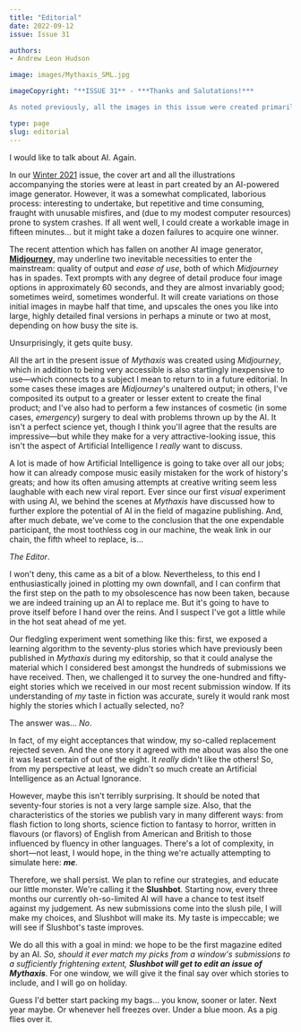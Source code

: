```yaml
---
title: "Editorial"
date: 2022-09-12
issue: Issue 31

authors:
- Andrew Leon Hudson

image: images/Mythaxis_SML.jpg

imageCopyright: "**ISSUE 31** - ***Thanks and Salutations!***

As noted previously, all the images in this issue were created primarily using [Midjourney](https://www.midjourney.com/home/), the AI image generator. In the case of our cover, the sole prompt was the word 'mythaxis', of course."

type: page
slug: editorial
---
```


I would like to talk about AI. Again.

In our [Winter 2021](https://mythaxis.co.uk/issue-28/) issue, the cover art and all the illustrations accompanying the stories were at least in part created by an AI-powered image generator. However, it was a somewhat complicated, laborious process: interesting to undertake, but repetitive and time consuming, fraught with unusable misfires, and (due to my modest computer resources) prone to system crashes. If all went well, I could create a workable image in fifteen minutes... but it might take a dozen failures to acquire one winner.

The recent attention which has fallen on another AI image generator, **[Midjourney](https://www.midjourney.com/home/)**, may underline two inevitable necessities to enter the mainstream: quality of output and *ease of use*, both of which *Midjourney* has in spades. Text prompts with any degree of detail produce four image options in approximately 60 seconds, and they are almost invariably good; sometimes weird, sometimes wonderful. It will create variations on those initial images in maybe half that time, and upscales the ones you like into large, highly detailed final versions in perhaps a minute or two at most, depending on how busy the site is.

Unsurprisingly, it gets quite busy.

All the art in the present issue of *Mythaxis* was created using *Midjourney*, which in addition to being very accessible is also startlingly inexpensive to use—which connects to a subject I mean to return to in a future editorial. In some cases these images are *Midjourney*'s unaltered output; in others, I've composited its output to a greater or lesser extent to create the final product; and I've also had to perform a few instances of cosmetic (in some cases, *emergency*) surgery to deal with problems thrown up by the AI. It isn't a perfect science yet, though I think you'll agree that the results are impressive—but while they make for a very attractive-looking issue, this isn't the aspect of Artificial Intelligence I *really* want to discuss.

A lot is made of how Artificial Intelligence is going to take over all our jobs; how it can already compose music easily mistaken for the work of history's greats; and how its often amusing attempts at creative writing seem less laughable with each new viral report. Ever since our first *visual* experiment with using AI, we behind the scenes at *Mythaxis* have discussed how to further explore the potential of AI in the field of magazine publishing. And, after much debate, we've come to the conclusion that the one expendable participant, the most toothless cog in our machine, the weak link in our chain, the fifth wheel to replace, is...

*The Editor*.

I won't deny, this came as a bit of a blow. Nevertheless, to this end I enthusiastically joined in plotting my own downfall, and I can confirm that the first step on the path to my obsolescence has now been taken, because we are indeed training up an AI to replace me. But it's going to have to prove itself before I hand over the reins. And I suspect I've got a little while in the hot seat ahead of me yet.

Our fledgling experiment went something like this: first, we exposed a learning algorithm to the seventy-plus stories which have previously been published in *Mythaxis* during my editorship, so that it could analyse the material which I considered best amongst the hundreds of submissions we have received. Then, we challenged it to survey the one-hundred and fifty-eight stories which we received in our most recent submission window. If its understanding of *my* taste in fiction was accurate, surely it would rank most highly the stories which I actually selected, no?

The answer was... *No*.

In fact, of my eight acceptances that window, my so-called replacement rejected seven. And the one story it agreed with me about was also the one it was least certain of out of the eight. It *really* didn't like the others! So, from my perspective at least, we didn't so much create an Artificial Intelligence as an Actual Ignorance.

However, maybe this isn't terribly surprising. It should be noted that seventy-four stories is not a very large sample size. Also, that the characteristics of the stories we publish vary in many different ways: from flash fiction to long shorts, science fiction to fantasy to horror, written in flavours (or flavors) of English from American and British to those influenced by fluency in other languages. There's a lot of complexity, in short—not least, I would hope, in the thing we're actually attempting to simulate here: ***me***.

Therefore, we shall persist. We plan to refine our strategies, and educate our little monster. We're calling it the **Slushbot**. Starting now, every three months our currently oh-so-limited AI will have a chance to test itself against my judgement. As new submissions come into the slush pile, I will make my choices, and Slushbot will make its. My taste is impeccable; we will see if Slushbot's taste improves.

We do all this with a goal in mind: we hope to be the first magazine edited by an AI. *So, should it ever match my picks from a window's submissions to a sufficiently frightening extent, **Slushbot will get to edit an issue of Mythaxis***. For one window, we will give it the final say over which stories to include, and I will go on holiday.

Guess I'd better start packing my bags... you know, sooner or later. Next year maybe. Or whenever hell freezes over. Under a blue moon. As a pig flies over it.
